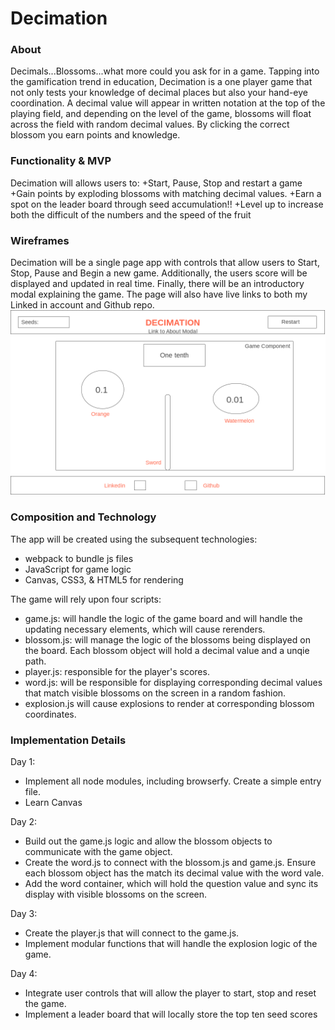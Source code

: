 # Decimation

### About
  Decimals...Blossoms...what more could you ask for in a game. Tapping into the gamification trend in education, Decimation is a one player game that not only tests your knowledge of decimal places but also your hand-eye coordination. A decimal value will appear in written notation at the top of the playing field, and depending on the level of the game, blossoms will float across the field with random decimal values. By clicking the correct blossom you earn points and knowledge.  

### Functionality & MVP

Decimation will allows users to:
+Start, Pause, Stop and restart a game
+Gain points by exploding blossoms with matching decimal values.
+Earn a spot on the leader board through seed accumulation!!
+Level up to increase both the difficult of the numbers and the speed of the fruit

### Wireframes
  Decimation will be a single page app with controls that allow users to Start, Stop, Pause and Begin a new game. Additionally, the users score will be displayed and updated in real time. Finally, there will be an introductory modal explaining the game. The page will also have live links to both my Linked in account and Github repo.
![alt text](assets/images/wireframe.png)

### Composition and Technology
The app will be created using the subsequent technologies:
  * webpack to bundle js files
  * JavaScript for game logic
  * Canvas, CSS3, & HTML5 for rendering

The game will rely upon four scripts:
  * game.js: will handle the logic of the game board and will handle the updating necessary elements, which will cause rerenders.  
  * blossom.js: will manage the logic of the blossoms being displayed on the board. Each blossom object will hold a decimal value and a unqie path.
  * player.js: responsible for the player's scores.
  * word.js: will be responsible for displaying corresponding decimal values that match visible blossoms on the screen in a random fashion.
  * explosion.js will cause explosions to render at corresponding blossom coordinates.

### Implementation Details

Day 1:
  * Implement all node modules, including browserfy. Create a simple entry file.
  * Learn Canvas

Day 2:
  * Build out the game.js logic and allow the blossom objects to communicate with the game object.
  * Create the word.js to connect with the blossom.js and game.js. Ensure each blossom object has the match its decimal value with the word vale.
  * Add the word container, which will hold the question value and sync its display with visible blossoms on the screen.

Day 3:
  * Create the player.js that will connect to the game.js.
  * Implement modular functions that will handle the explosion logic of the game.

Day 4:
  * Integrate user controls that will allow the player to start, stop and reset the game.
  * Implement a leader board that will locally store the top ten seed scores
